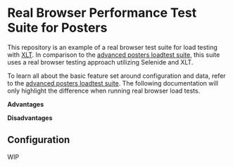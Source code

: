 # Real Browser Performance Test Suite for Posters

This repository is an example of a real browser test suite for load testing with [XLT](https://www.xceptance.com/xlt/). In comparison to the [advanced posters loadtest suite](https://github.com/Xceptance/posters-advanced-loadtest-suite), this suite uses a real browser testing approach utilizing Selenide and XLT.

To learn all about the basic feature set around configuration and data, refer to the [advanced posters loadtest suite](https://github.com/Xceptance/posters-advanced-loadtest-suite). The following documentation will only highlight the difference when running real browser load tests.

**Advantages**

**Disadvantages**

## Configuration



WIP

